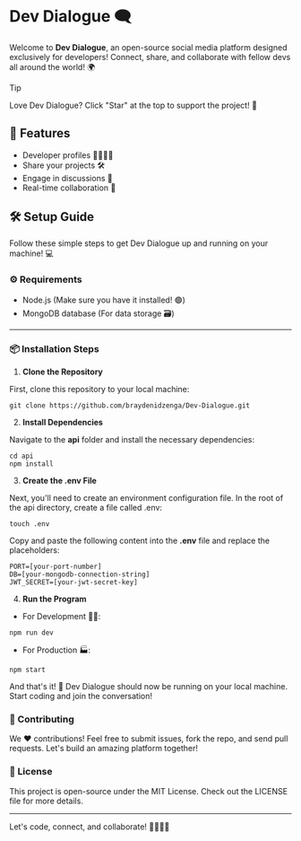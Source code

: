 # Dev Dialogue 🗨️

Welcome to **Dev Dialogue**, an open-source social media platform designed exclusively for developers! Connect, share, and collaborate with fellow devs all around the world! 🌍

> [!TIP]
>  Love Dev Dialogue? Click "Star" at the top to support the project! 🌟

## 🚀 Features

- Developer profiles 👩‍💻👨‍💻
- Share your projects 🛠️
- Engage in discussions 💬
- Real-time collaboration 🤝

## 🛠️ Setup Guide

Follow these simple steps to get Dev Dialogue up and running on your machine! 💻

### ⚙️ Requirements

- Node.js (Make sure you have it installed! 🟢)
- MongoDB database (For data storage 🗃️)

---

### 📦 Installation Steps

01. **Clone the Repository**

First, clone this repository to your local machine:

```
git clone https://github.com/braydenidzenga/Dev-Dialogue.git
```

02. **Install Dependencies**

Navigate to the **api** folder and install the necessary dependencies:

```
cd api
npm install
```

03. **Create the **.env** File**

Next, you'll need to create an environment configuration file. In the root of the api directory, create a file called .env:

```
touch .env
```

Copy and paste the following content into the **.env** file and replace the placeholders:

```
PORT=[your-port-number]
DB=[your-mongodb-connection-string]
JWT_SECRET=[your-jwt-secret-key]
```

04. **Run the Program**

- For Development 🧑‍💻:
```
npm run dev
```

- For Production 🏭:
```
npm start
```

And that's it! 🎉 Dev Dialogue should now be running on your local machine. Start coding and join the conversation!



### 🫱 Contributing

We ❤️ contributions! Feel free to submit issues, fork the repo, and send pull requests. Let's build an amazing platform together!

### 📜 License

This project is open-source under the MIT License. Check out the LICENSE file for more details.

---
Let's code, connect, and collaborate! 👩‍💻👨‍💻